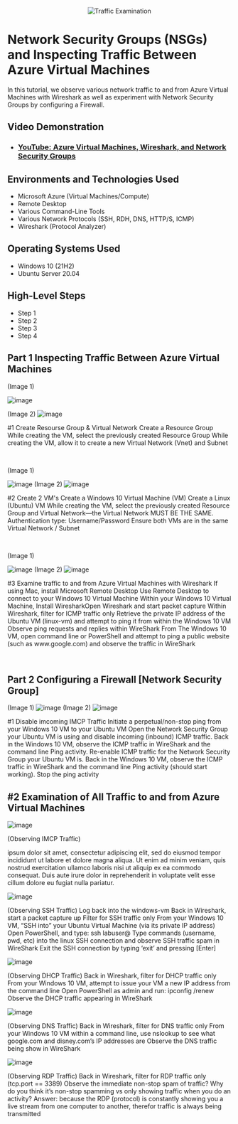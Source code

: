 <p align="center">
<img src="https://i.imgur.com/Ua7udoS.png" alt="Traffic Examination"/>
</p>

<h1>Network Security Groups (NSGs) and Inspecting Traffic Between Azure Virtual Machines</h1>
In this tutorial, we observe various network traffic to and from Azure Virtual Machines with Wireshark as well as experiment with Network Security Groups by configuring a Firewall. <br />


<h2>Video Demonstration</h2>

- ### [YouTube: Azure Virtual Machines, Wireshark, and Network Security Groups](https://www.youtube.com)

<h2>Environments and Technologies Used</h2>

- Microsoft Azure (Virtual Machines/Compute)
- Remote Desktop
- Various Command-Line Tools
- Various Network Protocols (SSH, RDH, DNS, HTTP/S, ICMP)
- Wireshark (Protocol Analyzer)

<h2>Operating Systems Used </h2>

- Windows 10 (21H2)
- Ubuntu Server 20.04

<h2>High-Level Steps</h2>

- Step 1
- Step 2
- Step 3
- Step 4

<h2> Part 1 Inspecting Traffic Between Azure Virtual Machines</h2>

<p>
(Image 1) 
  
![image](https://github.com/user-attachments/assets/e3ae8b61-29a9-4ef7-9df3-f26acf4661cf)

(Image 2)
![image](https://github.com/user-attachments/assets/8363fe5d-c006-4d78-8543-3718094d6d5c)


</p>
<p>
#1 Create Resourse Group & Virtual Network
Create a Resource Group While creating the VM, select the previously created Resource Group
While creating the VM, allow it to create a new Virtual Network (Vnet) and Subnet

</p>
<br />

<p>
 (Image 1) 
  
![image](https://github.com/user-attachments/assets/d3260ebb-ac08-470f-b390-3cdb34334da3)
(Image 2) 
![image](https://github.com/user-attachments/assets/33a93015-29ad-4c5d-8dbe-127a5b1029b9)


</p>
<p>
#2 Create 2 VM's Create a Windows 10 Virtual Machine (VM) Create a Linux (Ubuntu) VM
While creating the VM, select the previously created Resource Group and Virtual Network—the Virtual Network MUST BE THE SAME.
Authentication type: Username/Password
Ensure both VMs are in the same Virtual Network / Subnet

</p>
<br />

<p>
  (Image 1) 
  
![image](https://github.com/user-attachments/assets/4c816892-1ade-43e5-ad18-d935d9df5369)
(Image 2) 
![image](https://github.com/user-attachments/assets/37d8aa9a-ff16-4123-a524-0b4b64048bb6)

</p>
<p>
#3 Examine traffic to and from Azure Virtual Machines with Wireshark If using Mac, install Microsoft Remote Desktop Use Remote Desktop to connect to your Windows 10 Virtual Machine Within your Windows 10 Virtual Machine, Install WiresharkOpen Wireshark and start packet capture Within Wireshark, filter for ICMP traffic only Retrieve the private IP address of the Ubuntu VM (linux-vm) and attempt to ping it from within the Windows 10 VM Observe ping requests and replies within WireShark From The Windows 10 VM, open command line or PowerShell and attempt to ping a public website (such as www.google.com) and observe the traffic in WireShark
</p>
<br />

<h2> Part 2 Configuring a Firewall [Network Security Group]</h2>

<p>

(Image 1) 
  ![image](https://github.com/user-attachments/assets/a887ab50-e0be-4957-a0fd-a30e6679b906)
(Image 2) 
![image](https://github.com/user-attachments/assets/0ffadf59-4dc3-497c-a815-78b3a5d6417a)


</p>
<p>
#1 Disable imcoming IMCP Traffic Initiate a perpetual/non-stop ping from your Windows 10 VM to your Ubuntu VM
Open the Network Security Group your Ubuntu VM is using and disable incoming (inbound) ICMP traffic. Back in the Windows 10 VM, observe the ICMP traffic in WireShark and the command line Ping activity. Re-enable ICMP traffic for the Network Security Group your Ubuntu VM is. Back in the Windows 10 VM, observe the ICMP traffic in WireShark and the command line Ping activity (should start working). Stop the ping activity

<br />

<p>
   <h2>#2 Examination of All Traffic to and from Azure Virtual Machines</h2> 


![image](https://github.com/user-attachments/assets/2f2bc158-bb98-42fb-8126-d9326c6891bb)
 
(Observing IMCP Traffic)

ipsum dolor sit amet, consectetur adipiscing elit, sed do eiusmod tempor incididunt ut labore et dolore magna aliqua. Ut enim ad minim veniam, quis nostrud exercitation ullamco laboris nisi ut aliquip ex ea commodo consequat. Duis aute irure dolor in reprehenderit in voluptate velit esse cillum dolore eu fugiat nulla pariatur.

![image](https://github.com/user-attachments/assets/aa0c0475-079a-431d-9fa9-59403c766e76)

(Observing SSH Traffic)
Log back into the windows-vm
Back in Wireshark, start a packet capture up
Filter for SSH traffic only
From your Windows 10 VM, “SSH into” your Ubuntu Virtual Machine (via its private IP address)
Open PowerShell, and type: ssh labuser@<private IP address>
Type commands (username, pwd, etc) into the linux SSH connection and observe SSH traffic spam in WireShark
Exit the SSH connection by typing ‘exit’ and pressing [Enter]

![image](https://github.com/user-attachments/assets/d9a242d4-a3c5-4e28-ba44-e5a4d20bf0b3)


(Observing DHCP Traffic)
Back in Wireshark, filter for DHCP traffic only
From your Windows 10 VM, attempt to issue your VM a new IP address from the command line
Open PowerShell as admin and run: ipconfig /renew
Observe the DHCP traffic appearing in WireShark

![image](https://github.com/user-attachments/assets/c4c292cd-bb12-4ded-b270-33264f28f94f)


(Observing DNS Traffic)
Back in Wireshark, filter for DNS traffic only
From your Windows 10 VM within a command line, use nslookup to see what google.com and disney.com’s IP addresses are
Observe the DNS traffic being show in WireShark


![image](https://github.com/user-attachments/assets/1b4d767e-5f83-472b-addc-80a1132baad5)


(Observing RDP Traffic)
Back in Wireshark, filter for RDP traffic only (tcp.port == 3389)
Observe the immediate non-stop spam of traffic? Why do you think it’s non-stop spamming vs only showing traffic when you do an activity?
Answer: because the RDP (protocol) is constantly showing you a live stream from one computer to another, therefor traffic is always being transmitted



